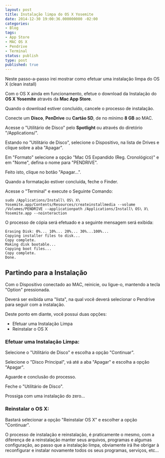 ```yaml
---
layout: post
title: Instalação limpa do OS X Yosemite
date: 2014-12-30 19:00:36.000000000 -02:00
categories:
- Blog
tags:
- App Store
- MAC OS X
- Pendrive
- Terminal
status: publish
type: post
published: true
---
```

Neste passo-a-passo irei mostrar como efetuar uma instalação limpa do OS X (clean install)

Com o OS X ainda em funcionamento, efetue o download da Instalação do **OS X Yosemite** através da **Mac App Store**.

Quando o download estiver concluído, cancele o processo de instalação.

Conecte um **Disco**, **PenDrive** ou **Cartão SD**, de no mínimo **8 GB** ao MAC.

Acesse o "Utilitário de Disco" pelo **Spotlight** ou através do diretório "/Applications/".

Estando no "Utilitário de Disco", selecione o Dispositivo, na lista de Drives e clique sobre a aba "Apagar".

Em "Formato" selecione a opção "Mac OS Expandido (Reg. Cronológico)" e em "Nome", defina o nome para "PENDRIVE".

Feito isto, clique no botão "Apagar...".

Quando a formatação estiver concluída, feche o Finder.

Acesse o "Terminal" e execute o Seguinte Comando:

	sudo /Applications/Install\ OS\ X\ Yosemite.app/Contents/Resources/createinstallmedia --volume /Volumes/PENDRIVE --applicationpath /Applications/Install\ OS\ X\ Yosemite.app --nointeraction

O processo de cópia será efetuado e a seguinte mensagem será exibida:

	Erasing Disk: 0%... 10%... 20%... 30%...100%...
	Copying installer files to disk...
	Copy complete.
	Making disk bootable...
	Copying boot files...
	Copy complete.
	Done.

## Partindo para a Instalação

Com o Dispositivo conectado ao MAC, reinicie, ou ligue-o, mantendo a tecla "Option" pressionada.

Deverá ser exibida uma "lista", na qual você deverá selecionar o Pendrive para seguir com a instalação.

Deste ponto em diante, você possui duas opções:

*   Efetuar uma Instalação Limpa
*   Reinstalar o OS X

### Efetuar uma Instalação Limpa:

Selecione o "Utilitário de Disco" e escolha a opção "Continuar".

Selecione o "Disco Principal", vá até a aba "Apagar" e escolha a opção "Apagar".

Aguarde e conclusão do processo.

Feche o "Utilitário de Disco".

Prossiga com uma instalação do zero...

### Reinstalar o OS X:

Bastará selecionar a opção "Reinstalar OS X" e escolher a opção "Continuar".

O processo de instalação e reinstalação, é praticamente o mesmo, com a diferença de a reinstalação manter seus arquivos, programas e algumas configuração, ao passo que a instalação limpa, obviamente irá lhe obrigar à reconfigurar e instalar novamente todos os seus programas, serviços, etc...